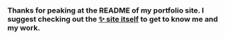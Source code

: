 
### Thanks for peaking at the README of my portfolio site. I suggest checking out the [✨ site itself](https://samanarana.github.io/portfolio/) to get to know me and my work.

